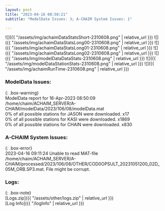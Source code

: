 ```yaml
---
layout: post
title: "2023-04-16 08:50:21"
subtitle: "ModelData Issues: 3; A-CHAIM System Issues: 1"

---
```


![]({{ "/assets/img/achaimDataStatsShort-2310608.png" | relative_url }})
![]({{ "/assets/img/achaimDataStatsLong00-2310608.png" | relative_url }})
![]({{ "/assets/img/achaimDataStatsLong01-2310608.png" | relative_url }})
![]({{ "/assets/img/achaimDataStatsLong02-2310608.png" | relative_url }})
![]({{ "/assets/img/modelDataDataStats-2310608.png" | relative_url }})
![]({{ "/assets/img/modelDataStationStats-2310608.png" | relative_url }})
![]({{ "/assets/img/achaimRunTime-2310608.png" | relative_url }})


### ModelData Issues:  
  
{: .box-warning}  
 ModelData report for 16-Apr-2023 08:50:09   
 /home/chaim/ACHAIM_SERVER/A-CHAIM/modelData/2023/106/08/modelData.mat   
 0% of all possible stations for JASON were downloaded. x17   
 0% of all possible stations for KASI were downloaded. x1869   
 0% of all possible stations for CHAIN were downloaded. x830   
  
### A-CHAIM System Issues:  
  
{: .box-error}  
2023-04-16 09:11:24 Unable to read MAT-file /home/chaim/ACHAIM_SERVER/A-CHAIM/processed/2023/106/08/OTHER/COD0OPSULT_20231051200_02D_05M_ORB.SP3.mat. File might be corrupt.  

### Logs:  
  
{: .box-note}  
[Logs.zip]({{ "/assets/other/logs.zip" | relative_url }})  
[Log Info]({{ "/logInfo" | relative_url }})  
